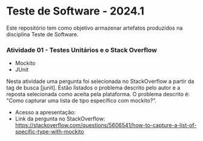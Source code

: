 # Teste de Software -  2024.1
Este repositório tem como objetivo armazenar artefatos produzidos na disciplina Teste de Software.

### Atividade 01 - Testes Unitários e o Stack Overflow
- Mockito
- JUnit

Nesta atividade uma pergunta foi selecionada no StackOverflow a partir da tag de busca [junit]. Estão listados o problema descrito pelo autor e a reposta selecionada como aceita pela plataforma. 
O problema descrito é: "Como capturar uma lista de tipo específico com mockito?".

- Acesso a apresentação:
- Link da pergunta no StackOverflow: https://stackoverflow.com/questions/5606541/how-to-capture-a-list-of-specific-type-with-mockito
